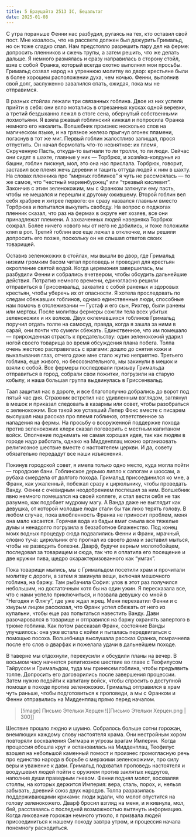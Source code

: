 ```yaml
---
title: 5 Брауцайта 2513 IC, Бецальтаг
date: 2025-01-08
---
```


С утра пораньше Фенни нас разбудил, ругаясь на тех, кто оставил свой пост. Мне казалось, что на рассвете должен был дежурить Гримальд, но он тоже сладко спал. Нам предстояло разрешить пару дел на ферме: допросить пленников и сжечь трупы, а затем решить, что же делать дальше. Я немного размялась и сразу направилась в сторону стойл, взяв с собой Франка, который всегда охотно выполнял мои просьбы. Гримальд созвал народ на утреннюю молитву во двор: крестьяне были в более хорошем расположении духа, чем ночью. Фенни, выполнив свой долг, заслуженно завалился спать, ожидая, пока мы не отправимся.

В разных стойлах лежали три связанных гоблина. Двое из них успели прийти в себя: они вяло мотались в отрезанных кусках одной веревки, а третий бездыханно лежал в стоге сена, обернутый собственными лохмотьями. Я взяла ржавый гоблинский кинжал и попросила Франка немного его накалить. Волшебник произнес несколько слов на магическом языке, и на грязное железо прыгнул огонек пламени, погаснув в тот же миг. Первый гоблин жалостливо запищал, прося отпустить. Он начал бормотать что-то невнятное: их племя, Скрученную Пасть, откуда-то выгнали то ли тролли, то ли люди. Сейчас они сидят в шахте, главные у них — Торбрюх, и хозяйка-колдунья из башни, гоблин пискнул, мол, это она нас прислала. Торбрюх, говорит, заставил все племя жечь деревни и тащить оттуда людей к ним в шахту. На словах пленника про “мирных гоблинов” я чуть не рассмеялась — то же самое, что “честный мариенбуржец” или “трезвый кислевит”. Закончив с этим зеленокожим, мы с Франком заткнули ему пасть, чтобы не мешался и перешли к другому ожившему. Второй гоблин вел себя храбрее и хитрее первого: он сразу назвался главным вместо Торбрюха и попытался выкупить свободу. На вопрос о поджогах пленник сказал, что раз на фермах в округе нет хозяев, все они принадлежат племени. А захваченных людей наверняка Торбрюх сожрал. Более ничего нового мы от него не добились, и тоже положили кляп в рот. Третий гоблин все еще лежал в отключке, и мы решили допросить его позже, поскольку он не слышал ответов своих товарищей.

Оставив зеленокожих в стойлах, мы вышли во двор, где Гримальд низким громким басом читал проповедь и проводил для крестьян окропление святой водой. Когда церемония завершилась, мы разбудили Фенни и собрались вчетвером, чтобы обсудить дальнейшие действия. Потратив немного времени, единогласно решили отправиться в Гриссенвальд, захватив с собой раненых и здоровых крестьян, чтобы уберечь их от опасности. Я хотела проследовать по следам сбежавших гоблинов, однако единственные люди, способные нам помочь в отслеживании — Густаф и его сын, Рихтер, были ранены или мертвы. После молитвы фермеры сожгли тела всех убитых зеленокожих и их волков. Двух оклемавшихся гоблинов Гримальд поручил отдать толпе на самосуд, правда, когда я зашла за ними в сарай, они почти что сумели сбежать. Единственное, что им помешало — прирожденная страсть к предательству: один зеленокожий ударил ногой своего товарища во время обсуждения плана побега. Толпа очень жестоко расправилась с врагами: дошло до снятия кожи и выкалывания глаз, отчего даже мне стало жутко неприятно. Третьего гоблина, еще живого, но бессознательного, мы закинули в мешок и взяли с собой. Все фермеры последовали призыву Гримальда отправиться в город, собрали свои пожитки, погрузили на старую кобылу, и наша большая группа выдвинулась в Гриссенвальд.

Таал защитил нас в дороге, и все благополучно добрались до ворот под пятый час дня. Стражник встретил нас удивленным взглядом, заглянул в мешок и приказал следовать в казармы или совет, чтобы разобраться с зеленокожим. Все такой же уставший Лепер Фокс вместе с писарем выслушал наш рассказ про племя гоблинов, ответственное за нападения на фермы. На просьбу о вооруженной поддержке похода против зеленокожих клерк сказал поговорить с местным капитаном войск. Ополчение поднимать не самая хорошая идея, так как людям в городе надо работать, однако на Мидденплац можно организовать религиозное шествие вместе с настоятелем церкви. И да, совету обязательно передадут все наши изъяснения.

Покинув городской совет, я имела только одно место, куда могла пойти — городские бани. Гоблинское дерьмо липло к сапогам и шоссам, а рубаха смердела от долгого похода. Гримальд присоединился ко мне, а Франк, как ужаленный, побежал сразу к цирюльнику, чтобы проведать Ванду. Фенни с очевидным неодобрением поспешил за ним. Волшебник явно немного помешался на своей коллеге, и стал вести себя не так разумно, как подобает мудрому магу. А Ванда даже не выглядит как девушка, от которой молодые люди стали бы так лихо терять голову. В любом случае, пока влюбленность Франка не приносит проблем, меня она мало касается. Горячая вода из бадьи вмиг смыла все тяжелые думы и ненадолго погрузила в беззаботное блаженство. Под конец моих водных процедур сюда подвалились Фенни и Франк, мрачный, словно туча: цирюльник его прогнал из своего дома и заставил мыться, чтобы не разводить болезни. Дварф, будучи верным молотобойцем, последовал за товарищем и сюда, так что я оплатила его посещение и две кружки пива, щедро охарактеризованного как “умгак”.

Пока товарищи мылись, мы с Гримальдом посетили храм и прочитали молитву с дороги, а затем я закинула вещи, включая мешочного гоблина, на баржу. Там рыбачила София: улов в этот раз получился небольшим, но достаточным хотя бы на один ужин. Я пересказала все, что с нами успело приключиться, и позвала девушку со мной в “Негодяя и Флягу”, где уже ждал жрец. Меня перехватил Фенни и с хмурым лицом рассказал, что Франк успел сбежать от него из купальни, чтобы еще раз попытаться навестить Ванду. Дави разочаровался в товарище и отправился на баржу охранять запертого в трюме гоблина. Как потом рассказал Франк, состояние Ванды улучшилось: она уже встала с койки и пыталась передвигаться с помощью посоха. Волшебница выслушала рассказ Франка, помрачнела после его слов о дварфах и пожелала удачи в дальнейшем походе.

В таверне мы отдохнули, перекусили и обсудили планы на вечер. В восьмом часу начнется религиозное шествие во главе с Теофилусом Тайрусом и Гримальдом, туда мы принесем гоблина, чтобы предъявить толпе. Допросить его договорились после завершения процессии. Затем нужно подойти к капитану войск, чтобы спросить о доступной помощи в походе против зеленокожих. Гримальд отправился в храм чуть раньше, чтобы подготовиться к проповеди, а мы с Франком и Фенни отправились на Мидденплац прямо перед началом.

> [!image] Письмо Этельки Херцен
> ![[Письмо Этельки Херцен.png | 300]]

Шествие прошло людно и шумно. Собралось больше сотни горожан, внемлющих каждому слову настоятеля храма. Они нестройным хором повторяли восхваления Сигмара и угрозы врагам Империи.  Когда процессия обошла круг и остановилась на Мидденплац, Теофилус взошел на небольшой каменный помост и произнес громогласную речь про единство народа в борьбе с мерзкими зеленокожими, про силу веры и уважение к дави. Гримальд подхватил проповедь настоятеля и воодушевил людей пойти с оружием против заклятых недругов, наполнив души праведным гневом. Фенни поднял молот, восхваляя столпы, на которых держится Империя: вера, сталь, порох, и, нельзя забывать, древний союз двух народов. Толпа разразилась поддерживающими криками: люди ждали, что молот опустится на голову зеленокожего. Дварф бросил взгляд на меня, и я кивнула, мол, бей, расставаясь с последней возможностью вытянуть информацию. Когда ликование горожан немного утихло, я призвала людей присоединиться к нашему походу завтра утром, и процессия начала понемногу расходиться.